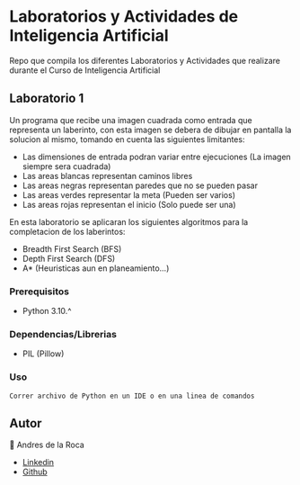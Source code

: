 # Laboratorios y Actividades de Inteligencia Artificial 
Repo que compila los diferentes Laboratorios y Actividades que realizare durante el Curso de Inteligencia Artificial
## Laboratorio 1  
Un programa que recibe una imagen cuadrada como entrada que representa un laberinto, con esta imagen se debera de dibujar en pantalla la solucion al mismo, tomando en cuenta las siguientes limitantes:  
- Las dimensiones de entrada podran variar entre ejecuciones (La imagen siempre sera cuadrada)
- Las areas blancas representan caminos libres
- Las areas negras representan paredes que no se pueden pasar
- Las areas verdes representar la meta (Pueden ser varios)
- Las areas rojas representan el inicio (Solo puede ser una)

En esta laboratorio se aplicaran los siguientes algoritmos para la completacion de los laberintos:  
- Breadth First Search (BFS)
- Depth First Search (DFS)
- A* (Heuristicas aun en planeamiento...)

### Prerequisitos
- Python 3.10.^
### Dependencias/Librerias  
- PIL (Pillow)

### Uso
```
Correr archivo de Python en un IDE o en una linea de comandos
```
## Autor
👤 Andres de la Roca  
- <a href = "https://www.linkedin.com/in/andr%C3%A8s-de-la-roca-pineda-10a40319b/">Linkedin</a>  
- <a href="https://github.com/andresdlRoca">Github</a>  
